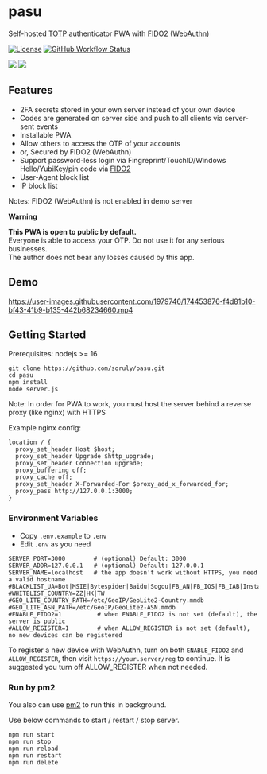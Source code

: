# pasu

Self-hosted [TOTP](https://en.wikipedia.org/wiki/Time-based_one-time_password) authenticator PWA with [FIDO2](https://en.wikipedia.org/wiki/FIDO2_Project) ([WebAuthn](https://en.wikipedia.org/wiki/WebAuthn))

[![License](https://img.shields.io/github/license/soruly/pasu.svg?style=flat-square)](https://github.com/soruly/pasu/blob/master/LICENSE)
[![GitHub Workflow Status](https://img.shields.io/github/workflow/status/soruly/pasu/Node.js%20Lint?style=flat-square)](https://github.com/soruly/pasu/actions)

![](https://user-images.githubusercontent.com/1979746/174454681-5d9cc324-bddc-4516-9452-f64a97311db4.png)
![](https://user-images.githubusercontent.com/1979746/174454683-0ee0128f-3be1-4e44-8787-88c04784ab9e.png)


## Features

- 2FA secrets stored in your own server instead of your own device
- Codes are generated on server side and push to all clients via server-sent events
- Installable PWA
- Allow others to access the OTP of your accounts
- or, Secured by FIDO2 (WebAuthn)
- Support password-less login via Fingreprint/TouchID/Windows Hello/YubiKey/pin code via [FIDO2](https://github.com/webauthn-open-source/fido2-lib)
- User-Agent block list
- IP block list

Notes: FIDO2 (WebAuthn) is not enabled in demo server

**Warning**

**This PWA is open to public by default.**\
Everyone is able to access your OTP. Do not use it for any serious businesses.\
The author does not bear any losses caused by this app.

## Demo
https://user-images.githubusercontent.com/1979746/174453876-f4d81b10-bf43-41b9-b135-442b68234660.mp4


## Getting Started

Prerequisites: nodejs >= 16

```
git clone https://github.com/soruly/pasu.git
cd pasu
npm install
node server.js
```

Note: In order for PWA to work, you must host the server behind a reverse proxy (like nginx) with HTTPS

Example nginx config:

```
location / {
  proxy_set_header Host $host;
  proxy_set_header Upgrade $http_upgrade;
  proxy_set_header Connection upgrade;
  proxy_buffering off;
  proxy_cache off;
  proxy_set_header X-Forwarded-For $proxy_add_x_forwarded_for;
  proxy_pass http://127.0.0.1:3000;
}
```

### Environment Variables

- Copy `.env.example` to `.env`
- Edit `.env` as you need

```
SERVER_PORT=3000        # (optional) Default: 3000
SERVER_ADDR=127.0.0.1   # (optional) Default: 127.0.0.1
SERVER_NAME=localhost   # the app doesn't work without HTTPS, you need a valid hostname
#BLACKLIST_UA=Bot|MSIE|Bytespider|Baidu|Sogou|FB_AN|FB_IOS|FB_IAB|Instagram
#WHITELIST_COUNTRY=ZZ|HK|TW
#GEO_LITE_COUNTRY_PATH=/etc/GeoIP/GeoLite2-Country.mmdb
#GEO_LITE_ASN_PATH=/etc/GeoIP/GeoLite2-ASN.mmdb
#ENABLE_FIDO2=1          # when ENABLE_FIDO2 is not set (default), the server is public
#ALLOW_REGISTER=1        # when ALLOW_REGISTER is not set (default), no new devices can be registered
```

To register a new device with WebAuthn, turn on both `ENABLE_FIDO2` and `ALLOW_REGISTER`, then visit `https://your.server/reg` to continue. It is suggested you turn off ALLOW_REGISTER when not needed.

### Run by pm2

You also can use [pm2](https://pm2.keymetrics.io/) to run this in background.

Use below commands to start / restart / stop server.

```
npm run start
npm run stop
npm run reload
npm run restart
npm run delete
```
